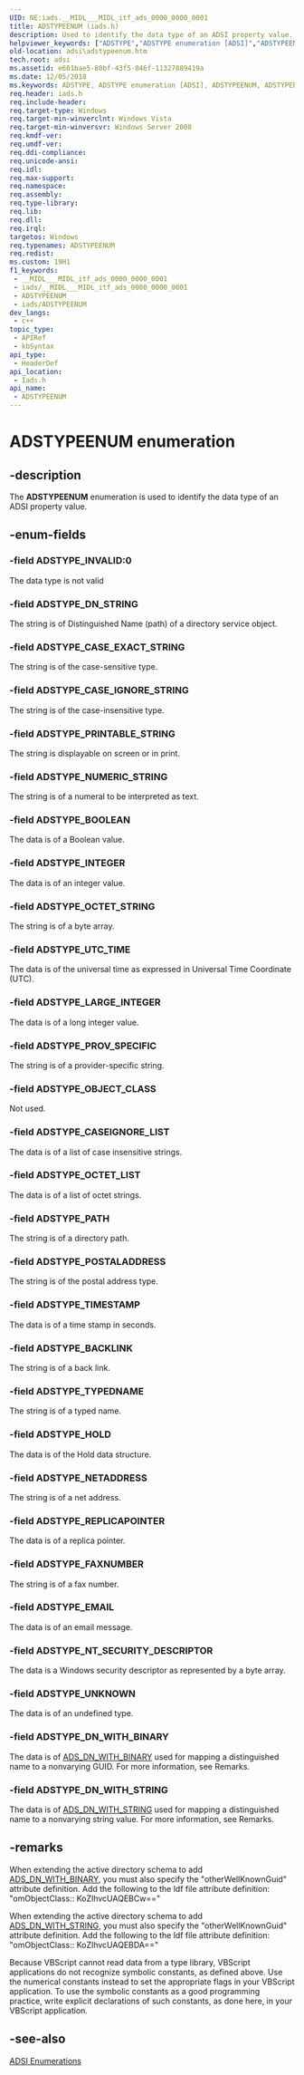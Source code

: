 ```yaml
---
UID: NE:iads.__MIDL___MIDL_itf_ads_0000_0000_0001
title: ADSTYPEENUM (iads.h)
description: Used to identify the data type of an ADSI property value.
helpviewer_keywords: ["ADSTYPE","ADSTYPE enumeration [ADSI]","ADSTYPEENUM","ADSTYPEENUM enumeration [ADSI]","ADSTYPE_BACKLINK","ADSTYPE_BOOLEAN","ADSTYPE_CASEIGNORE_LIST","ADSTYPE_CASE_EXACT_STRING","ADSTYPE_CASE_IGNORE_STRING","ADSTYPE_DN_STRING","ADSTYPE_DN_WITH_BINARY","ADSTYPE_DN_WITH_STRING","ADSTYPE_EMAIL","ADSTYPE_FAXNUMBER","ADSTYPE_HOLD","ADSTYPE_INTEGER","ADSTYPE_INVALID","ADSTYPE_LARGE_INTEGER","ADSTYPE_NETADDRESS","ADSTYPE_NT_SECURITY_DESCRIPTOR","ADSTYPE_NUMERIC_STRING","ADSTYPE_OBJECT_CLASS","ADSTYPE_OCTET_LIST","ADSTYPE_OCTET_STRING","ADSTYPE_PATH","ADSTYPE_POSTALADDRESS","ADSTYPE_PRINTABLE_STRING","ADSTYPE_PROV_SPECIFIC","ADSTYPE_REPLICAPOINTER","ADSTYPE_TIMESTAMP","ADSTYPE_TYPEDNAME","ADSTYPE_UNKNOWN","ADSTYPE_UTC_TIME","_ds_adstypeenum","adsi.adstypeenum","iads/ADSTYPE","iads/ADSTYPEENUM","iads/ADSTYPE_BACKLINK","iads/ADSTYPE_BOOLEAN","iads/ADSTYPE_CASEIGNORE_LIST","iads/ADSTYPE_CASE_EXACT_STRING","iads/ADSTYPE_CASE_IGNORE_STRING","iads/ADSTYPE_DN_STRING","iads/ADSTYPE_DN_WITH_BINARY","iads/ADSTYPE_DN_WITH_STRING","iads/ADSTYPE_EMAIL","iads/ADSTYPE_FAXNUMBER","iads/ADSTYPE_HOLD","iads/ADSTYPE_INTEGER","iads/ADSTYPE_INVALID","iads/ADSTYPE_LARGE_INTEGER","iads/ADSTYPE_NETADDRESS","iads/ADSTYPE_NT_SECURITY_DESCRIPTOR","iads/ADSTYPE_NUMERIC_STRING","iads/ADSTYPE_OBJECT_CLASS","iads/ADSTYPE_OCTET_LIST","iads/ADSTYPE_OCTET_STRING","iads/ADSTYPE_PATH","iads/ADSTYPE_POSTALADDRESS","iads/ADSTYPE_PRINTABLE_STRING","iads/ADSTYPE_PROV_SPECIFIC","iads/ADSTYPE_REPLICAPOINTER","iads/ADSTYPE_TIMESTAMP","iads/ADSTYPE_TYPEDNAME","iads/ADSTYPE_UNKNOWN","iads/ADSTYPE_UTC_TIME"]
old-location: adsi\adstypeenum.htm
tech.root: adsi
ms.assetid: e601bae5-80bf-43f5-846f-11327889419a
ms.date: 12/05/2018
ms.keywords: ADSTYPE, ADSTYPE enumeration [ADSI], ADSTYPEENUM, ADSTYPEENUM enumeration [ADSI], ADSTYPE_BACKLINK, ADSTYPE_BOOLEAN, ADSTYPE_CASEIGNORE_LIST, ADSTYPE_CASE_EXACT_STRING, ADSTYPE_CASE_IGNORE_STRING, ADSTYPE_DN_STRING, ADSTYPE_DN_WITH_BINARY, ADSTYPE_DN_WITH_STRING, ADSTYPE_EMAIL, ADSTYPE_FAXNUMBER, ADSTYPE_HOLD, ADSTYPE_INTEGER, ADSTYPE_INVALID, ADSTYPE_LARGE_INTEGER, ADSTYPE_NETADDRESS, ADSTYPE_NT_SECURITY_DESCRIPTOR, ADSTYPE_NUMERIC_STRING, ADSTYPE_OBJECT_CLASS, ADSTYPE_OCTET_LIST, ADSTYPE_OCTET_STRING, ADSTYPE_PATH, ADSTYPE_POSTALADDRESS, ADSTYPE_PRINTABLE_STRING, ADSTYPE_PROV_SPECIFIC, ADSTYPE_REPLICAPOINTER, ADSTYPE_TIMESTAMP, ADSTYPE_TYPEDNAME, ADSTYPE_UNKNOWN, ADSTYPE_UTC_TIME, _ds_adstypeenum, adsi.adstypeenum, iads/ADSTYPE, iads/ADSTYPEENUM, iads/ADSTYPE_BACKLINK, iads/ADSTYPE_BOOLEAN, iads/ADSTYPE_CASEIGNORE_LIST, iads/ADSTYPE_CASE_EXACT_STRING, iads/ADSTYPE_CASE_IGNORE_STRING, iads/ADSTYPE_DN_STRING, iads/ADSTYPE_DN_WITH_BINARY, iads/ADSTYPE_DN_WITH_STRING, iads/ADSTYPE_EMAIL, iads/ADSTYPE_FAXNUMBER, iads/ADSTYPE_HOLD, iads/ADSTYPE_INTEGER, iads/ADSTYPE_INVALID, iads/ADSTYPE_LARGE_INTEGER, iads/ADSTYPE_NETADDRESS, iads/ADSTYPE_NT_SECURITY_DESCRIPTOR, iads/ADSTYPE_NUMERIC_STRING, iads/ADSTYPE_OBJECT_CLASS, iads/ADSTYPE_OCTET_LIST, iads/ADSTYPE_OCTET_STRING, iads/ADSTYPE_PATH, iads/ADSTYPE_POSTALADDRESS, iads/ADSTYPE_PRINTABLE_STRING, iads/ADSTYPE_PROV_SPECIFIC, iads/ADSTYPE_REPLICAPOINTER, iads/ADSTYPE_TIMESTAMP, iads/ADSTYPE_TYPEDNAME, iads/ADSTYPE_UNKNOWN, iads/ADSTYPE_UTC_TIME
req.header: iads.h
req.include-header: 
req.target-type: Windows
req.target-min-winverclnt: Windows Vista
req.target-min-winversvr: Windows Server 2008
req.kmdf-ver: 
req.umdf-ver: 
req.ddi-compliance: 
req.unicode-ansi: 
req.idl: 
req.max-support: 
req.namespace: 
req.assembly: 
req.type-library: 
req.lib: 
req.dll: 
req.irql: 
targetos: Windows
req.typenames: ADSTYPEENUM
req.redist: 
ms.custom: 19H1
f1_keywords:
 - __MIDL___MIDL_itf_ads_0000_0000_0001
 - iads/__MIDL___MIDL_itf_ads_0000_0000_0001
 - ADSTYPEENUM
 - iads/ADSTYPEENUM
dev_langs:
 - c++
topic_type:
 - APIRef
 - kbSyntax
api_type:
 - HeaderDef
api_location:
 - Iads.h
api_name:
 - ADSTYPEENUM
---
```


# ADSTYPEENUM enumeration


## -description

The <b>ADSTYPEENUM</b> enumeration is used to identify the data type of an ADSI property value.

## -enum-fields

### -field ADSTYPE_INVALID:0

The data type is not valid

### -field ADSTYPE_DN_STRING

The string is of Distinguished Name (path) of a directory service object.

### -field ADSTYPE_CASE_EXACT_STRING

The string is of the case-sensitive type.

### -field ADSTYPE_CASE_IGNORE_STRING

The string is of the case-insensitive type.

### -field ADSTYPE_PRINTABLE_STRING

The string is displayable on screen or in print.

### -field ADSTYPE_NUMERIC_STRING

The string is of a numeral to be interpreted as text.

### -field ADSTYPE_BOOLEAN

The data is of a Boolean value.

### -field ADSTYPE_INTEGER

The data is of an integer value.

### -field ADSTYPE_OCTET_STRING

The string is of a byte array.

### -field ADSTYPE_UTC_TIME

The data is of the universal time as expressed in Universal Time Coordinate (UTC).

### -field ADSTYPE_LARGE_INTEGER

The data is of a long integer value.

### -field ADSTYPE_PROV_SPECIFIC

The string is of a provider-specific string.

### -field ADSTYPE_OBJECT_CLASS

Not used.

### -field ADSTYPE_CASEIGNORE_LIST

The data is of a list of case insensitive strings.

### -field ADSTYPE_OCTET_LIST

The data is of a list of octet strings.

### -field ADSTYPE_PATH

The string is of a directory path.

### -field ADSTYPE_POSTALADDRESS

The string is of the postal address type.

### -field ADSTYPE_TIMESTAMP

The data is of a time stamp in seconds.

### -field ADSTYPE_BACKLINK

The string is of a back link.

### -field ADSTYPE_TYPEDNAME

The string is of a typed name.

### -field ADSTYPE_HOLD

The data is of the Hold data structure.

### -field ADSTYPE_NETADDRESS

The string is of a net address.

### -field ADSTYPE_REPLICAPOINTER

The data is of a replica pointer.

### -field ADSTYPE_FAXNUMBER

The string is of a fax number.

### -field ADSTYPE_EMAIL

The data is of an email message.

### -field ADSTYPE_NT_SECURITY_DESCRIPTOR

The data is a Windows security descriptor as represented by a byte array.

### -field ADSTYPE_UNKNOWN

The data is of an undefined type.

### -field ADSTYPE_DN_WITH_BINARY

The data is of <a href="/windows/win32/api/iads/ns-iads-ads_dn_with_binary">ADS_DN_WITH_BINARY</a> used for mapping a distinguished name to a nonvarying GUID. For more information, see Remarks.

### -field ADSTYPE_DN_WITH_STRING

The data is of <a href="/windows/win32/api/iads/ns-iads-ads_dn_with_string">ADS_DN_WITH_STRING</a> used for mapping a distinguished name to a nonvarying string value. For more information, see Remarks.

## -remarks

When extending the active directory schema to add <a href="/windows/win32/api/iads/ns-iads-ads_dn_with_binary">ADS_DN_WITH_BINARY</a>, you must also specify the "otherWellKnownGuid" attribute definition. Add the following to the ldf file attribute definition: "omObjectClass:: KoZIhvcUAQEBCw=="

When extending the active directory schema to add <a href="/windows/win32/api/iads/ns-iads-ads_dn_with_string">ADS_DN_WITH_STRING</a>, you must also specify the "otherWellKnownGuid" attribute definition. Add the following to the ldf file attribute definition: "omObjectClass:: KoZIhvcUAQEBDA=="

Because VBScript cannot read data from a type library, VBScript applications do not recognize symbolic constants, as defined above. Use the numerical constants instead to set the appropriate flags in your VBScript application. To use the symbolic constants as a good programming practice, write explicit declarations of such constants, as done here, in your VBScript application.

## -see-also

<a href="/windows/desktop/ADSI/adsi-enumerations">ADSI Enumerations</a>
